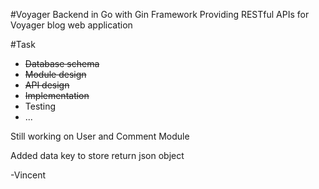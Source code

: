 #Voyager Backend in Go with Gin Framework
Providing RESTful APIs for Voyager blog web application

#Task
- ~~Database schema~~
- ~~Module design~~
- ~~API design~~
- ~~Implementation~~
- Testing
- ...

Still working on User and Comment Module

Added data key to store return json object


-Vincent
